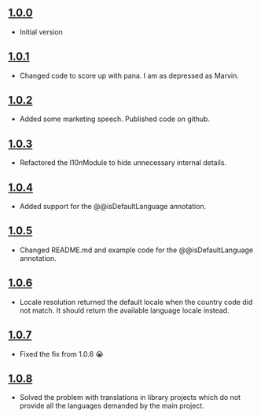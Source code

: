## [1.0.0]()
- Initial version

## [1.0.1]()
- Changed code to score up with pana.
I am as depressed as Marvin.

## [1.0.2]()
- Added some marketing speech.
Published code on github.

## [1.0.3]()
- Refactored the I10nModule to hide unnecessary internal details.

## [1.0.4]()
- Added support for the @@isDefaultLanguage annotation.

## [1.0.5]()
- Changed README.md and example code for the @@isDefaultLanguage annotation.

## [1.0.6]()
- Locale resolution returned the default locale when the country code did not match. It should return the available language locale instead.

## [1.0.7]()
- Fixed the fix from 1.0.6 😭

## [1.0.8]()
- Solved the problem with translations in library projects which do not provide all the languages demanded by the main project.
